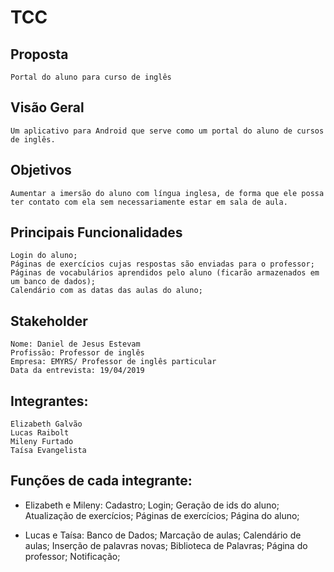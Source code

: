 
# TCC

## Proposta
    Portal do aluno para curso de inglês

## Visão Geral
    Um aplicativo para Android que serve como um portal do aluno de cursos de inglês.

## Objetivos
    Aumentar a imersão do aluno com língua inglesa, de forma que ele possa ter contato com ela sem necessariamente estar em sala de aula.

## Principais Funcionalidades
    Login do aluno;
    Páginas de exercícios cujas respostas são enviadas para o professor;
    Páginas de vocabulários aprendidos pelo aluno (ficarão armazenados em um banco de dados);
    Calendário com as datas das aulas do aluno;

## Stakeholder
    Nome: Daniel de Jesus Estevam
    Profissão: Professor de inglês
    Empresa: EMYRS/ Professor de inglês particular
    Data da entrevista: 19/04/2019


## Integrantes:
    Elizabeth Galvão
    Lucas Raibolt
    Mileny Furtado
    Taísa Evangelista
   
## Funções de cada integrante:
   - Elizabeth e Mileny:
   Cadastro;
   Login;
   Geração de ids do aluno;
   Atualização de exercícios;
   Páginas de exercícios;
   Página do aluno;
   
   - Lucas e Taísa:
   Banco de Dados;
   Marcação de aulas;
   Calendário de aulas;
   Inserção de palavras novas;
   Biblioteca de Palavras;
   Página do professor;
   Notificação;
   
   
